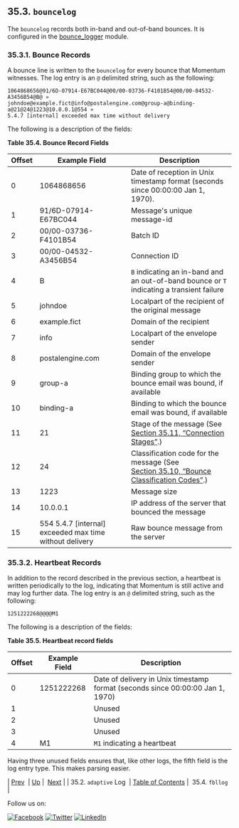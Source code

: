 ## 35.3. `bouncelog`

The `bouncelog` records both in-band and out-of-band bounces. It is configured in the [bounce_logger](modules.bounce_logger.php "71.13. bounce_logger – Momentum-Style Bounce Logging") module.

### 35.3.1. Bounce Records

A bounce line is written to the `bouncelog` for every bounce that Momentum witnesses. The log entry is an `@` delimited string, such as the following:

```
1064868656@91/6D-07914-E67BC044@00/00-03736-F4101B54@00/00-04532-A3456B54@B@ »
johndoe@example.fict@info@postalengine.com@group-a@binding-a@21@24@1223@10.0.0.1@554 »
5.4.7 [internal] exceeded max time without delivery
```

The following is a description of the fields:

<a name="log_formats.bounce.record.fields"></a>

**Table 35.4. Bounce Record Fields**

| Offset | Example Field | Description |
| --- | --- | --- |
| 0 | 1064868656 | Date of reception in Unix timestamp format (seconds since 00:00:00 Jan 1, 1970). |
| 1 | 91/6D-07914-E67BC044 | Message's unique message-id |
| 2 | 00/00-03736-F4101B54 | Batch ID |
| 3 | 00/00-04532-A3456B54 | Connection ID |
| 4 | B | `B` indicating an in-band and an out-of-band bounce or `T` indicating a transient failure |
| 5 | johndoe | Localpart of the recipient of the original message |
| 6 | example.fict | Domain of the recipient |
| 7 | info | Localpart of the envelope sender |
| 8 | postalengine.com | Domain of the envelope sender |
| 9 | group-a | Binding group to which the bounce email was bound, if available |
| 10 | binding-a | Binding to which the bounce email was bound, if available |
| 11 | 21 | Stage of the message (See [Section 35.11, “Connection Stages”](log_formats.connection.stages.php "35.11. Connection Stages").) |
| 12 | 24 | Classification code for the message (See [Section 35.10, “Bounce Classification Codes”](bounce_logger.classification.codes.php "35.10. Bounce Classification Codes").) |
| 13 | 1223 | Message size |
| 14 | 10.0.0.1 | IP address of the server that bounced the message |
| 15 | 554 5.4.7 [internal] exceeded max time without delivery | Raw bounce message from the server |

### 35.3.2. Heartbeat Records

In addition to the record described in the previous section, a heartbeat is written periodically to the log, indicating that Momentum is still active and may log further data. The log entry is an `@` delimited string, such as the following:

`1251222268@@@@M1`

The following is a description of the fields:

<a name="log_formats.heartbeat.bounce.fields"></a>

**Table 35.5. Heartbeat record fields**

| Offset | Example Field | Description |
| --- | --- | --- |
| 0 | 1251222268 | Date of delivery in Unix timestamp format (seconds since 00:00:00 Jan 1, 1970) |
| 1 |   | Unused |
| 2 |   | Unused |
| 3 |   | Unused |
| 4 | M1 | `M1` indicating a heartbeat |

Having three unused fields ensures that, like other logs, the fifth field is the log entry type. This makes parsing easier.

| [Prev](adaptive.log.format.php)  | [Up](log_formats.php) |  [Next](log_formats.fbllog.php) |
| 35.2. `adaptive` Log  | [Table of Contents](index.php) |  35.4. `fbllog` |

Follow us on:

[![Facebook](https://support.messagesystems.com/images/icon-facebook.png)](http://www.facebook.com/messagesystems) [![Twitter](https://support.messagesystems.com/images/icon-twitter.png)](http://twitter.com/#!/MessageSystems) [![LinkedIn](https://support.messagesystems.com/images/icon-linkedin.png)](http://www.linkedin.com/company/message-systems)